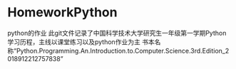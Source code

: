 # HomeworkPython
python的作业
此git文件记录了中国科学技术大学研究生一年级第一学期Python学习历程，主线以课堂练习以及python作业为主
书本名称“Python.Programming.An.Introduction.to.Computer.Science.3rd.Edition_2018912212757838”
